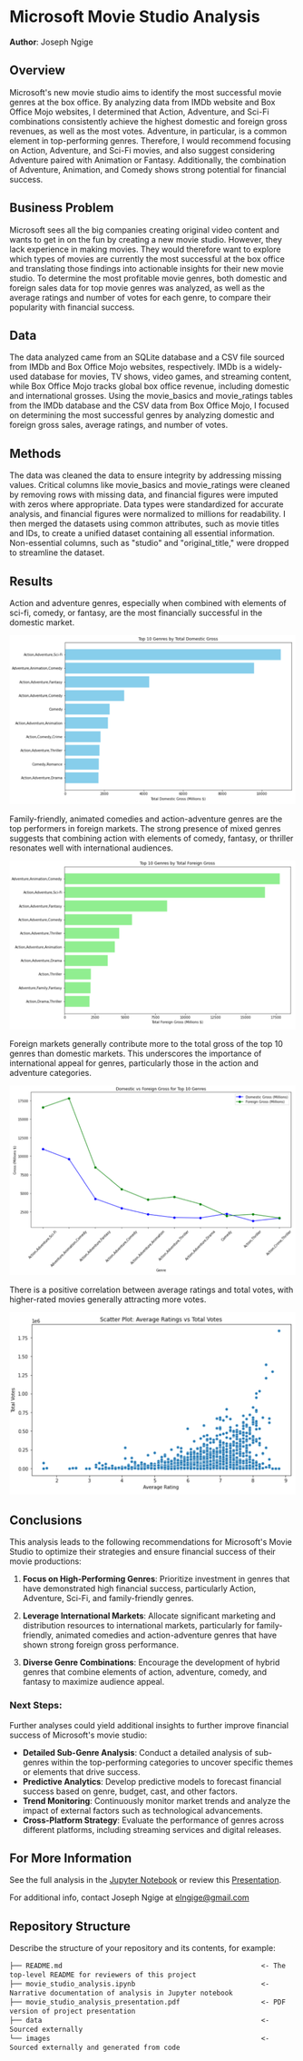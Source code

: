 # Microsoft Movie Studio Analysis

**Author**: Joseph Ngige

## Overview

Microsoft's new movie studio aims to identify the most successful movie genres at the box office. By analyzing data from IMDb website and Box Office Mojo websites, I determined that Action, Adventure, and Sci-Fi combinations consistently achieve the highest domestic and foreign gross revenues, as well as the most votes. Adventure, in particular, is a common element in top-performing genres. Therefore, I would recommend focusing on Action, Adventure, and Sci-Fi movies, and also suggest considering Adventure paired with Animation or Fantasy. Additionally, the combination of Adventure, Animation, and Comedy shows strong potential for financial success.

## Business Problem

Microsoft sees all the big companies creating original video content and wants to get in on the fun by creating a new movie studio. However, they lack experience in making movies. They would therefore want to explore which types of movies are currently the most successful at the box office and translating those findings into actionable insights for their new movie studio. To determine the most profitable movie genres, both domestic and foreign sales data for top movie genres was analyzed, as well as the average ratings and number of votes for each genre, to compare their popularity with financial success.

## Data

The data analyzed came from an SQLite database and a CSV file sourced from IMDb and Box Office Mojo websites, respectively. IMDb is a widely-used database for movies, TV shows, video games, and streaming content, while Box Office Mojo tracks global box office revenue, including domestic and international grosses. Using the movie_basics and movie_ratings tables from the IMDb database and the CSV data from Box Office Mojo, I focused on determining the most successful genres by analyzing domestic and foreign gross sales, average ratings, and number of votes.

## Methods

The data was cleaned the data to ensure integrity by addressing missing values. Critical columns like movie_basics and movie_ratings were cleaned by removing rows with missing data, and financial figures were imputed with zeros where appropriate. Data types were standardized for accurate analysis, and financial figures were normalized to millions for readability. I then merged the datasets using common attributes, such as movie titles and IDs, to create a unified dataset containing all essential information. Non-essential columns, such as "studio" and "original_title," were dropped to streamline the dataset.

## Results

Action and adventure genres, especially when combined with elements of sci-fi, comedy, or fantasy, are the most financially successful in the domestic market.

![domestic](images/genre_by_domestic_gross.png)

Family-friendly, animated comedies and action-adventure genres are the top performers in foreign markets. The strong presence of mixed genres suggests that combining action with elements of comedy, fantasy, or thriller resonates well with international audiences.

![foreign](images/genre_by_foreign_gross.png)

Foreign markets generally contribute more to the total gross of the top 10 genres than domestic markets. This underscores the importance of international appeal for genres, particularly those in the action and adventure categories.

![domesticvsforeign](images/domestic_vs_foreign_gross.png)

There is a positive correlation between average ratings and total votes, with higher-rated movies generally attracting more votes.

![ratingsvsvotes](images/ratings_votes_corr.png)


## Conclusions

This analysis leads to the following recommendations for Microsoft's Movie Studio to optimize their strategies and ensure financial success of their movie productions:

1. **Focus on High-Performing Genres**: Prioritize investment in genres that have demonstrated high financial success, particularly Action, Adventure, Sci-Fi, and family-friendly genres.

2. **Leverage International Markets**: Allocate significant marketing and distribution resources to international markets, particularly for family-friendly, animated comedies and action-adventure genres that have shown strong foreign gross performance.

3. **Diverse Genre Combinations**: Encourage the development of hybrid genres that combine elements of action, adventure, comedy, and fantasy to maximize audience appeal.

### Next Steps:

Further analyses could yield additional insights to further improve financial success of Microsoft's movie studio:

* **Detailed Sub-Genre Analysis**: Conduct a detailed analysis of sub-genres within the top-performing categories to uncover specific themes or elements that drive success.
* **Predictive Analytics**: Develop predictive models to forecast financial success based on genre, budget, cast, and other factors.
* **Trend Monitoring**: Continuously monitor market trends and analyze the impact of external factors such as technological advancements.
* **Cross-Platform Strategy**: Evaluate the performance of genres across different platforms, including streaming services and digital releases.

## For More Information

See the full analysis in the [Jupyter Notebook](./test-notebook.ipynb) or review this [Presentation](./test_presentation.pdf).

For additional info, contact Joseph Ngige at [elngige@gmail.com](mailto:elngige@gmail.com)

## Repository Structure

Describe the structure of your repository and its contents, for example:

```
├── README.md                                                 <- The top-level README for reviewers of this project
├── movie_studio_analysis.ipynb                               <- Narrative documentation of analysis in Jupyter notebook
├── movie_studio_analysis_presentation.pdf                    <- PDF version of project presentation
├── data                                                      <- Sourced externally
└── images                                                    <- Sourced externally and generated from code
```
